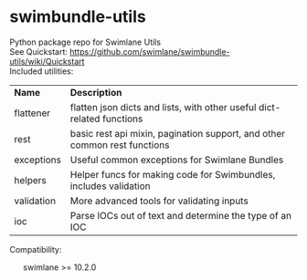 # swimbundle-utils


Python package repo for Swimlane Utils
<br />
See Quickstart: https://github.com/swimlane/swimbundle-utils/wiki/Quickstart <br>
Included utilities:

<table>
    <tr>
        <td><b>Name</b></td>
        <td><b>Description</b></td>
    <tr>
        <td>flattener</td>
        <td>flatten json dicts and lists, with other useful dict-related functions</td>
    </tr>
    <tr>
        <td>rest</td>
        <td>basic rest api mixin, pagination support, and other common rest functions</td>
    </tr>
    <tr>
        <td>exceptions</td>
        <td>Useful common exceptions for Swimlane Bundles</td>
    </tr>
    <tr>
        <td>helpers</td>
        <td>Helper funcs for making code for Swimbundles, includes validation</td>
    </tr>
    <tr>
        <td>validation</td>
        <td>More advanced tools for validating inputs</td>
    </tr>
    <tr>
        <td>ioc</td>
        <td>Parse IOCs out of text and determine the type of an IOC</td>
    </tr>
</table>

Compatibility: 
<ul>
swimlane >= 10.2.0
</ul>
